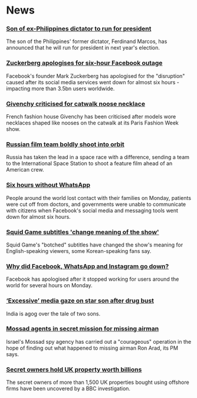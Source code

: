 # News
### [Son of ex-Philippines dictator to run for president](https://www.bbc.com/news/world-asia-58807694)
The son of the Philippines' former dictator, Ferdinand Marcos, has announced that he will run for president in next year's election. 
### [Zuckerberg apologises for six-hour Facebook outage](https://www.bbc.com/news/technology-58800726)
Facebook's founder Mark Zuckerberg has apologised for the "disruption" caused after its social media services went down for almost six hours - impacting more than 3.5bn users worldwide.
### [Givenchy criticised for catwalk noose necklace](https://www.bbc.com/news/entertainment-arts-58802091)
French fashion house Givenchy has been criticised after models wore necklaces shaped like nooses on the catwalk at its Paris Fashion Week show.
### [Russian film team boldly shoot into orbit](https://www.bbc.com/news/world-europe-58804143)
Russia has taken the lead in a space race with a difference, sending a team to the International Space Station to shoot a feature film ahead of an American crew.
### [Six hours without WhatsApp](https://www.bbc.com/news/technology-58801814)
People around the world lost contact with their families on Monday, patients were cut off from doctors, and governments were unable to communicate with citizens when Facebook's social media and messaging tools went down for almost six hours. 
### [Squid Game subtitles 'change meaning of the show'](https://www.bbc.com/news/world-asia-58787264)
Squid Game's "botched" subtitles have changed the show's meaning for English-speaking viewers, some Korean-speaking fans say.
### [Why did Facebook, WhatsApp and Instagram go down?](https://www.bbc.com/news/technology-58800670)
Facebook has apologised after it stopped working for users around the world for several hours on Monday.
### [‘Excessive’ media gaze on star son after drug bust](https://www.bbc.com/news/world-asia-india-58788548)
India is agog over the tale of two sons.
### [Mossad agents in secret mission for missing airman](https://www.bbc.com/news/world-middle-east-58792887)
Israel's Mossad spy agency has carried out a "courageous" operation in the hope of finding out what happened to missing airman Ron Arad, its PM says.
### [Secret owners hold UK property worth billions](https://www.bbc.com/news/uk-58792393)
The secret owners of more than 1,500 UK properties bought using offshore firms have been uncovered by a BBC investigation.
